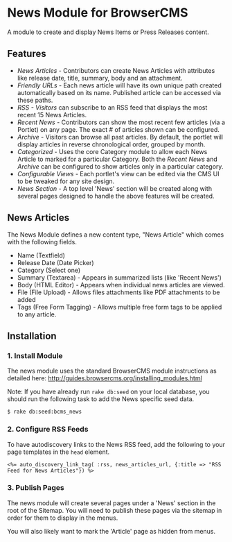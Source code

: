 # News Module for BrowserCMS

A module to create and display News Items or Press Releases content.

## Features

* *News Articles* - Contributors can create News Articles with attributes like release date, title, summary, body and an attachment.
* *Friendly URLs* - Each news article will have its own unique path created automatically based on its name. Published article can be accessed via these paths.
* *RSS - Visitors* can subscribe to an RSS feed that displays the most recent 15 News Articles.
* *Recent News* - Contributors can show the most recent few articles (via a Portlet) on any page. The exact # of articles shown can be configured.
* *Archive* - Visitors can browse all past articles. By default, the portlet will display articles in reverse chronological order, grouped by month.
* *Categorized* - Uses the core Category module to allow each News Article to marked for a particular Category. Both the _Recent News_ and _Archive_ can be configured to show articles only in a particular category.
* *Configurable Views* - Each portlet's view can be edited via the CMS UI to be tweaked for any site design.
* *News Section* - A top level 'News' section will be created along with several pages designed to handle the above features will be created.

## News Articles
The News Module defines a new content type, "News Article" which comes with the following fields.

* Name (Textfield)
* Release Date (Date Picker)
* Category (Select one)
* Summary (Textarea) - Appears in summarized lists (like 'Recent News')
* Body (HTML Editor) - Appears when individual news articles are viewed.
* File (File Upload) - Allows files attachments like PDF attachments to be added
* Tags (Free Form Tagging) - Allows multiple free form tags to be applied to any article.

## Installation

### 1. Install Module

The news module uses the standard BrowserCMS module instructions as detailed here: http://guides.browsercms.org/installing_modules.html

Note: If you have already run `rake db:seed` on your local database, you should run the following task to add the News specific seed data.

```
$ rake db:seed:bcms_news
```

### 2. Configure RSS Feeds

To have autodiscovery links to the News RSS feed, add the following to your page templates in the `head` element.

```
<%= auto_discovery_link_tag( :rss, news_articles_url, {:title => "RSS Feed for News Articles"}) %>
```

### 3. Publish Pages

The news module will create several pages under a 'News' section in the root of the Sitemap. You will need to publish these pages via the sitemap in order for them to display in the menus.

You will also likely want to mark the 'Article' page as hidden from menus.
